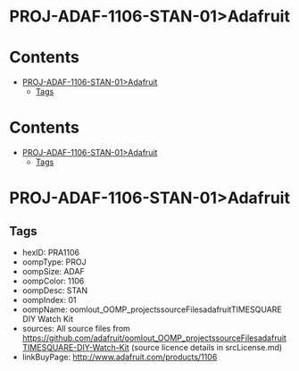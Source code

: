 
PROJ-ADAF-1106-STAN-01>Adafruit
===============================

Contents
========

* [PROJ-ADAF-1106-STAN-01>Adafruit](#proj-adaf-1106-stan-01adafruit)
	* [Tags](#tags)

Contents
========

* [PROJ-ADAF-1106-STAN-01>Adafruit](#proj-adaf-1106-stan-01adafruit)
	* [Tags](#tags)

# PROJ-ADAF-1106-STAN-01>Adafruit

## Tags

- hexID: PRA1106
- oompType: PROJ
- oompSize: ADAF
- oompColor: 1106
- oompDesc: STAN
- oompIndex: 01
- oompName: oomlout_OOMP_projectssourceFilesadafruitTIMESQUARE DIY Watch Kit
- sources: All source files from https://github.com/adafruit/oomlout_OOMP_projectssourceFilesadafruitTIMESQUARE-DIY-Watch-Kit (source licence details in srcLicense.md)
- linkBuyPage: http://www.adafruit.com/products/1106
